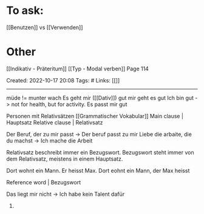 # To ask:
[[Benutzen]] vs  [[Verwenden]]

# Other
[[Indikativ - Präteritum]] [[Typ - Modal verben]] Page 114



Created: 2022-10-17 20:08
Tags: #
Links: [[]]
___

müde != munter wach
Es geht mir ([[Dativ]]) gut
mir geht es gut
Ich bin gut -> not for health, but for activity.
Es passt mir gut

Personen mit Relativsätzen
[[Grammatischer Vokabular]]
Main clause | Hauptsatz
Relative clause | Relativsatz

Der Beruf, der zu mir passt -> Der beruf passt zu mir
Liebe die arbaite, die du machst -> Ich mache die Arbeit

Relativsatz beschreibt immer ein Bezugswort.
Bezugswort steht immer von dem Relativsatz, meistens in einem Hauptsatz.

Dort wohnt ein Mann. Er heisst Max.
Dort eohnt ein Mann, der Max heisst

Reference word | Bezugswort

Das liegt mir nicht -> Ich habe kein Talent dafür

1. 